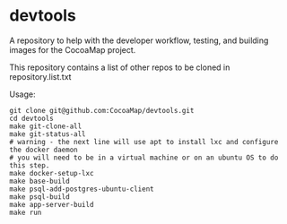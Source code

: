 devtools
========

A repository to help with the developer workflow, testing, and building images for the CocoaMap project.

This repository contains a list of other repos to be cloned in repository.list.txt

Usage: 


    git clone git@github.com:CocoaMap/devtools.git
    cd devtools
    make git-clone-all
    make git-status-all
    # warning - the next line will use apt to install lxc and configure the docker daemon
    # you will need to be in a virtual machine or on an ubuntu OS to do this step.
    make docker-setup-lxc
    make base-build
    make psql-add-postgres-ubuntu-client
    make psql-build
    make app-server-build
    make run
